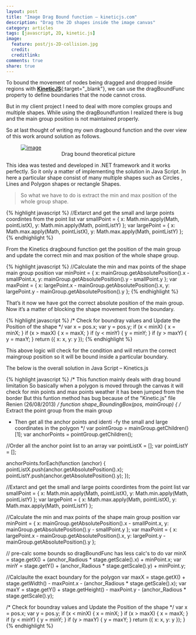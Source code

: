 ```yaml
---
layout: post
title: "Image Drag Bound function – kineticjs.com"
description: "Drag the 2D shapes inside the image canvas"
category: articles
tags: [javascript, 2D, kinetic.js]
image:
  feature: post/js-2D-collision.jpg
  credit: 
  creditlink: 
comments: true
share: true
---
```


To bound the movement of nodes being dragged and dropped inside regions with [**KineticJS**](http://kineticjs.com/){:target="_blank"}, we can use the dragBoundFunc property to define boundaries that the node cannot cross.

But in my client project I need to deal with more complex groups and multiple shapes. While using the dragBoundfuntion I realized there is bug and the main group position is not maintained properly.

So at last thought of writing my own dragbound function and the over view of this work around solution as follows.


<figure>
	<a href="{{ site.url }}/images/post/withinbounds.png"><img src="{{ site.url }}/images/post/withinbounds.png" alt="image" title="Drag bound theoretical picture"></a>
	<figcaption><div style="text-align:center;">Drag bound theoretical picture</div></figcaption>
</figure>

This idea was tested and developed in .NET framework and it works perfectly. So it only a matter of implementing the solution in Java Script. In here a particular shape consist of many multiple shapes such as Circles , Lines and Polygon shapes or rectangle Shapes.

> So what we have to do is extract the min and max position of the whole group shape.

{% highlight javascript %}
//Extarct and get the small and large points coordintes from the point list
var smallPoint = { x: Math.min.apply(Math, pointListX), y: Math.min.apply(Math, pointListY) };
var largePoint = { x: Math.max.apply(Math, pointListX), y: Math.max.apply(Math, pointListY) };
{% endhighlight %}

From the Kinetics dragbound function get the position of the main group and update the correct min and max position of the whole shape group.

{% highlight javascript %}
//Calculate the min and max points of the shape main group position
var minPoint = { x: mainGroup.getAbsolutePosition().x - smallPoint.x, y: mainGroup.getAbsolutePosition().y - smallPoint.y };
var maxPoint = { x: largePoint.x - mainGroup.getAbsolutePosition().x, y: largePoint.y - mainGroup.getAbsolutePosition().y };
{% endhighlight %}

That’s it now we have got the correct absolute position of the main group. Now it’s a matter of blocking the shape movement from the boundary.

{% highlight javascript %}
/* Check for boundray values and
Update the Position of the shape */
var x = pos.x;
var y = pos.y;
if (x &lt; minX) {
x = minX;
}
if (x &gt; maxX) {
x = maxX;
}
if (y &lt; minY) {
y = minY;
}
if (y &gt; maxY) {
y = maxY;
}
return ({
x: x,
y: y
});
{% endhighlight %}

This above logic will check for the condition and will return the correct maingroup position so it will be bound inside a particular boundary.

The below is the overall solution in Java Script – Kinetics.js

{% highlight javascript %}
/*
 This function mainly deals with drag bound limitation
 So basically when a polygon is moved through the canvas
 it will check for min points and max points weather it
 has been jumped from the border
 But this funtion method has bug because of the "Kinetic.js" file
 Renien (26/08/2013)
 */
 function shape_BoundingBox(pos, mainGroup) {
 /* Extract the point group from the main group
 - Then get all the anchor points and identi
 -fy the small and large coordinates in the
 polygon
 */
 var pointGroup = mainGroup.getChildren()[1];
 var anchorPoints = pointGroup.getChildren();
 
//Order all the anchor point list to an array
 var pointListX = [];
 var pointListY = [];
 
 anchorPoints.forEach(function (anchor) {
 pointListX.push(anchor.getAbsolutePosition().x);
 pointListY.push(anchor.getAbsolutePosition().y);
 });
 
//Extarct and get the small and large points coordintes from the point list
 var smallPoint = { x: Math.min.apply(Math, pointListX), y: Math.min.apply(Math, pointListY) };
 var largePoint = { x: Math.max.apply(Math, pointListX), y: Math.max.apply(Math, pointListY) };
 
//Calculate the min and max points of the shape main group position
 var minPoint = { x: mainGroup.getAbsolutePosition().x - smallPoint.x, y: mainGroup.getAbsolutePosition().y - smallPoint.y };
 var maxPoint = { x: largePoint.x - mainGroup.getAbsolutePosition().x, y: largePoint.y - mainGroup.getAbsolutePosition().y };
 
// pre-calc some bounds so dragBoundFunc has less calc's to do
 var minX = stage.getX() + (anchor_Radious * stage.getScale().x) + minPoint.x;
 var minY = stage.getY() + (anchor_Radious * stage.getScale().y) + minPoint.y;
 
//Calclaulte the exact boundary for the polygon
 var maxX = stage.getX() + stage.getWidth() - maxPoint.x - (anchor_Radious * stage.getScale().x);
 var maxY = stage.getY() + stage.getHeight() - maxPoint.y - (anchor_Radious * stage.getScale().y);
 
/* Check for boundray values and
 Update the Position of the shape */
 var x = pos.x;
 var y = pos.y;
 if (x &lt; minX) {
 x = minX;
 }
 if (x &gt; maxX) {
 x = maxX;
 }
 if (y &lt; minY) {
 y = minY;
 }
 if (y &gt; maxY) {
 y = maxY;
 }
 return ({
 x: x,
 y: y
 });
 }
 {% endhighlight %}